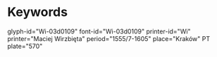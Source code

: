 # Keywords
glyph-id="Wi-03d0109"
font-id="Wi-03d0109"
printer-id="Wi"
printer="Maciej Wirzbięta"
period="1555/7-1605"
place="Kraków"
PT plate="570"
